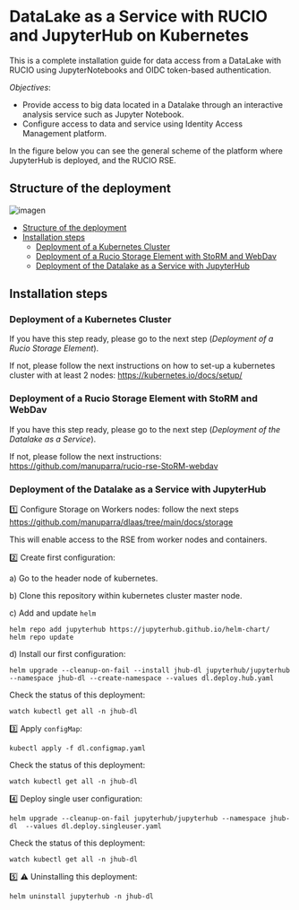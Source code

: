# DataLake as a Service with RUCIO and JupyterHub on Kubernetes

This is a complete installation guide for data access from a DataLake with RUCIO using JupyterNotebooks and OIDC token-based authentication.


*Objectives*:

- Provide access to big data located in a Datalake through an interactive analysis service such as Jupyter Notebook.
- Configure access to data and service using Identity Access Management platform.

In the figure below you can see the general scheme of the platform where JupyterHub is deployed, and the RUCIO RSE.

## Structure of the deployment

![imagen](https://user-images.githubusercontent.com/7033451/191051003-4543d728-1456-43d2-bd22-f45a400aa42d.png)


  * [Structure of the deployment](#structure-of-the-deployment)
  * [Installation steps](#installation-steps)
    + [Deployment of a Kubernetes Cluster](#deployment-of-a-kubernetes-cluster)
    + [Deployment of a Rucio Storage Element with StoRM and WebDav](#deployment-of-a-rucio-storage-element-with-storm-and-webdav)
    + [Deployment of the Datalake as a Service with JupyterHub](#deployment-of-the-datalake-as-a-service-with-jupyterhub)


## Installation steps

### Deployment of a Kubernetes Cluster

If you have this step ready, please go to the next step (*Deployment of a Rucio Storage Element*).

If not, please follow the next instructions on how to set-up a kubernetes cluster with at least 2 nodes: https://kubernetes.io/docs/setup/

### Deployment of a Rucio Storage Element with StoRM and WebDav

If you have this step ready, please go to the next step (*Deployment of the Datalake as a Service*).

If not, please follow the next instructions: https://github.com/manuparra/rucio-rse-StoRM-webdav

### Deployment of the Datalake as a Service with JupyterHub 

:one: Configure Storage on Workers nodes: follow the next steps https://github.com/manuparra/dlaas/tree/main/docs/storage

This will enable access to the RSE from worker nodes and containers.

:two: Create first configuration:

a) Go to the header node of kubernetes.

b) Clone this repository within kubernetes cluster master node.

c) Add and update `helm`

```
helm repo add jupyterhub https://jupyterhub.github.io/helm-chart/
helm repo update
```


d) Install our first configuration:

```
helm upgrade --cleanup-on-fail --install jhub-dl jupyterhub/jupyterhub --namespace jhub-dl --create-namespace --values dl.deploy.hub.yaml
```

Check the status of this deployment:

```
watch kubectl get all -n jhub-dl
```

:three:  Apply `configMap`:

```
kubectl apply -f dl.configmap.yaml
```

Check the status of this deployment:

```
watch kubectl get all -n jhub-dl
```

:four:  Deploy single user configuration: 

```
helm upgrade --cleanup-on-fail jupyterhub/jupyterhub --namespace jhub-dl  --values dl.deploy.singleuser.yaml
```

Check the status of this deployment:

```
watch kubectl get all -n jhub-dl
```

:five: :warning:  Uninstalling this deployment:

```
helm uninstall jupyterhub -n jhub-dl
```


